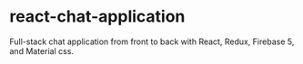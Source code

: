 # react-chat-application

Full-stack chat application from front to back with React, Redux, Firebase 5, and Material css.
